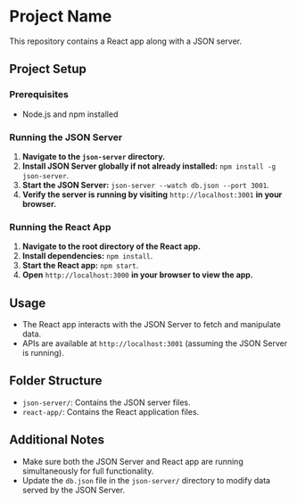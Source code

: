 # Project Name

This repository contains a React app along with a JSON server.

## Project Setup

### Prerequisites
- Node.js and npm installed

### Running the JSON Server
1. **Navigate to the `json-server` directory.**
2. **Install JSON Server globally if not already installed:** `npm install -g json-server`.
3. **Start the JSON Server:** `json-server --watch db.json --port 3001`.
4. **Verify the server is running by visiting** `http://localhost:3001` **in your browser.**

### Running the React App
1. **Navigate to the root directory of the React app.**
2. **Install dependencies:** `npm install`.
3. **Start the React app:** `npm start`.
4. **Open** `http://localhost:3000` **in your browser to view the app.**

## Usage

- The React app interacts with the JSON Server to fetch and manipulate data.
- APIs are available at `http://localhost:3001` (assuming the JSON Server is running).

## Folder Structure

- `json-server/`: Contains the JSON server files.
- `react-app/`: Contains the React application files.

## Additional Notes

- Make sure both the JSON Server and React app are running simultaneously for full functionality.
- Update the `db.json` file in the `json-server/` directory to modify data served by the JSON Server.
